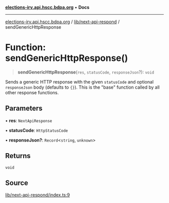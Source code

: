 [**elections-irv.api.hscc.bdpa.org**](../../../README.md) • **Docs**

***

[elections-irv.api.hscc.bdpa.org](../../../README.md) / [lib/next-api-respond](../README.md) / sendGenericHttpResponse

# Function: sendGenericHttpResponse()

> **sendGenericHttpResponse**(`res`, `statusCode`, `responseJson`?): `void`

Sends a generic HTTP response with the given `statusCode` and optional
`responseJson` body (defaults to `{}`). This is the "base" function called by
all other response functions.

## Parameters

• **res**: `NextApiResponse`

• **statusCode**: `HttpStatusCode`

• **responseJson?**: `Record`\<`string`, `unknown`\>

## Returns

`void`

## Source

[lib/next-api-respond/index.ts:9](https://github.com/Xunnamius/elections_irv.api.hscc.bdpa.org/blob/c917ea60595d63d322e4038beb12d08f7d64cdd2/lib/next-api-respond/index.ts#L9)
